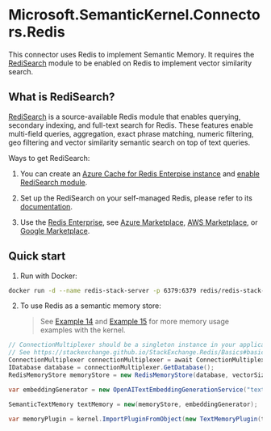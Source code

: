﻿# Microsoft.SemanticKernel.Connectors.Redis

This connector uses Redis to implement Semantic Memory. It requires the [RediSearch](https://redis.io/docs/interact/search-and-query/) module to be enabled on Redis to implement vector similarity search.

## What is RediSearch?

[RediSearch](https://redis.io/docs/interact/search-and-query/) is a source-available Redis module that enables querying, secondary indexing, and full-text search for Redis. These features enable multi-field queries, aggregation, exact phrase matching, numeric filtering, geo filtering and vector similarity semantic search on top of text queries.

Ways to get RediSearch:

1. You can create an [Azure Cache for Redis Enterpise instance](https://learn.microsoft.com/azure/azure-cache-for-redis/quickstart-create-redis-enterprise) and [enable RediSearch module](https://learn.microsoft.com/azure/azure-cache-for-redis/cache-redis-modules).

1. Set up the RediSearch on your self-managed Redis, please refer to its [documentation](https://redis.io/docs/interact/search-and-query/quickstart/).

1. Use the [Redis Enterprise](https://redis.io/docs/about/redis-enterprise/), see [Azure Marketplace](https://azuremarketplace.microsoft.com/en-us/marketplace/apps/garantiadata.redis_enterprise_1sp_public_preview?tab=Overview), [AWS Marketplace](https://aws.amazon.com/marketplace/pp/prodview-e6y7ork67pjwg?sr=0-2&ref_=beagle&applicationId=AWSMPContessa), or [Google Marketplace](https://console.cloud.google.com/marketplace/details/redislabs-public/redis-enterprise?pli=1).

## Quick start

1. Run with Docker:

```bash
docker run -d --name redis-stack-server -p 6379:6379 redis/redis-stack-server:latest
```

2. To use Redis as a semantic memory store:
   > See [Example 14](../../../samples/KernelSyntaxExamples/Example14_SemanticMemory.cs)
   and [Example 15](../../../samples/KernelSyntaxExamples/Example15_TextMemoryPlugin.cs) for more memory usage examples
   with the kernel.

```csharp
// ConnectionMultiplexer should be a singleton instance in your application, please consider to dispose of it when your application shuts down.
// See https://stackexchange.github.io/StackExchange.Redis/Basics#basic-usage
ConnectionMultiplexer connectionMultiplexer = await ConnectionMultiplexer.ConnectAsync("localhost:6379");
IDatabase database = connectionMultiplexer.GetDatabase();
RedisMemoryStore memoryStore = new RedisMemoryStore(database, vectorSize: 1536);

var embeddingGenerator = new OpenAITextEmbeddingGenerationService("text-embedding-ada-002", apiKey);

SemanticTextMemory textMemory = new(memoryStore, embeddingGenerator);

var memoryPlugin = kernel.ImportPluginFromObject(new TextMemoryPlugin(textMemory));
```
